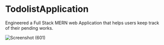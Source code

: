 # TodolistApplication
Engineered a Full Stack MERN web Application that helps users keep track of their pending works.

![Screenshot (601)](https://github.com/bhavish0606/TodolistApplication/assets/110688269/e7c0053b-7cb3-4360-8c2f-49f141bda2c4)
